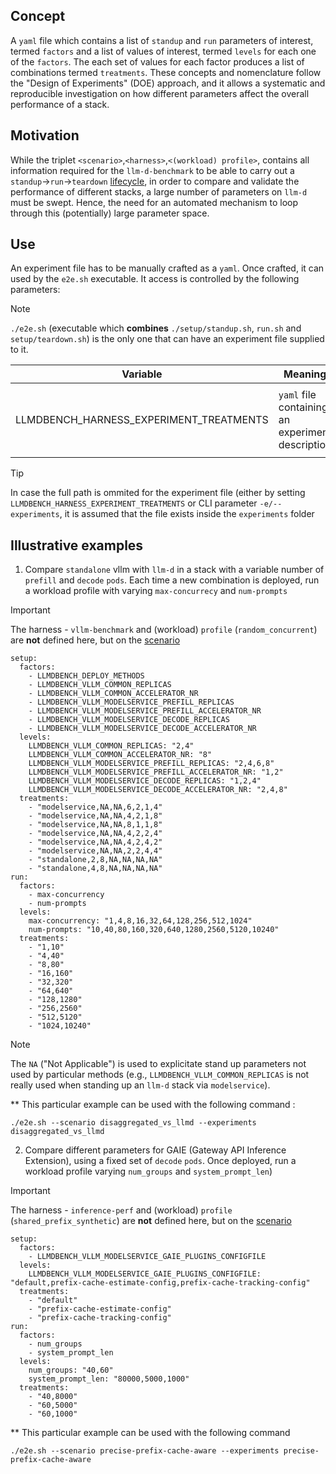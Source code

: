 ## Concept
A `yaml` file which contains a list of `standup` and `run` parameters of interest, termed `factors` and a list of values of interest, termed `levels` for each one of the `factors`. The each set of values for each factor produces a list of combinations termed `treatments`. These concepts and nomenclature follow the "Design of Experiments" (DOE) approach, and it allows a systematic and reproducible investigation on how different parameters affect the overall performance of a stack.

## Motivation
While the triplet `<scenario>`,`<harness>`,`<(workload) profile>`, contains all information required for the `llm-d-benchmark` to be able to carry out a `standup`->`run`->`teardown` [lifecycle](lifecycle.md), in order to compare and validate the performance of different stacks, a large number of parameters on `llm-d` must be swept. Hence, the need for an automated mechanism to loop through this (potentially) large parameter space.

## Use
An experiment file has to be manually crafted as a `yaml`. Once crafted, it can used by the `e2e.sh` executable. It access is controlled by the following parameters:

> [!NOTE]
> `./e2e.sh` (executable which **combines** `./setup/standup.sh`, `run.sh` and `setup/teardown.sh`) is the only one that can have an experiment file supplied to it.


| Variable                                     | Meaning                                        | Note                                                  |
| -------------------------------------------- | ---------------------------------------------- | ----------------------------------------------------- |
| LLMDBENCH_HARNESS_EXPERIMENT_TREATMENTS      | `yaml` file containing an experiment description | Can be overriden with CLI parameter `-e/--experiments` |

> [!TIP]
> In case the full path is ommited for the experiment file (either by setting `LLMDBENCH_HARNESS_EXPERIMENT_TREATMENTS` or CLI parameter `-e/--experiments`, it is assumed that the file exists inside the `experiments` folder

## Illustrative examples

1) Compare `standalone` vllm with `llm-d` in a stack with a variable number of `prefill` and `decode` `pods`. Each time a new combination is deployed, run a workload profile with varying `max-concurrecy` and `num-prompts`

> [!IMPORTANT]
> The harness - `vllm-benchmark` and (workload) `profile` (`random_concurrent`) are **not** defined here, but on the [scenario](standup.md#scenarios)

```
setup:
  factors:
    - LLMDBENCH_DEPLOY_METHODS
    - LLMDBENCH_VLLM_COMMON_REPLICAS
    - LLMDBENCH_VLLM_COMMON_ACCELERATOR_NR
    - LLMDBENCH_VLLM_MODELSERVICE_PREFILL_REPLICAS
    - LLMDBENCH_VLLM_MODELSERVICE_PREFILL_ACCELERATOR_NR
    - LLMDBENCH_VLLM_MODELSERVICE_DECODE_REPLICAS
    - LLMDBENCH_VLLM_MODELSERVICE_DECODE_ACCELERATOR_NR
  levels:
    LLMDBENCH_VLLM_COMMON_REPLICAS: "2,4"
    LLMDBENCH_VLLM_COMMON_ACCELERATOR_NR: "8"
    LLMDBENCH_VLLM_MODELSERVICE_PREFILL_REPLICAS: "2,4,6,8"
    LLMDBENCH_VLLM_MODELSERVICE_PREFILL_ACCELERATOR_NR: "1,2"
    LLMDBENCH_VLLM_MODELSERVICE_DECODE_REPLICAS: "1,2,4"
    LLMDBENCH_VLLM_MODELSERVICE_DECODE_ACCELERATOR_NR: "2,4,8"
  treatments:
    - "modelservice,NA,NA,6,2,1,4"
    - "modelservice,NA,NA,4,2,1,8"
    - "modelservice,NA,NA,8,1,1,8"
    - "modelservice,NA,NA,4,2,2,4"
    - "modelservice,NA,NA,4,2,4,2"
    - "modelservice,NA,NA,2,2,4,4"
    - "standalone,2,8,NA,NA,NA,NA"
    - "standalone,4,8,NA,NA,NA,NA"
run:
  factors:
    - max-concurrency
    - num-prompts
  levels:
    max-concurrency: "1,4,8,16,32,64,128,256,512,1024"
    num-prompts: "10,40,80,160,320,640,1280,2560,5120,10240"
  treatments:
    - "1,10"
    - "4,40"
    - "8,80"
    - "16,160"
    - "32,320"
    - "64,640"
    - "128,1280"
    - "256,2560"
    - "512,5120"
    - "1024,10240"
```

> [!NOTE]
> The `NA` ("Not Applicable") is used to explicitate stand up parameters not used by particular methods (e.g., `LLMDBENCH_VLLM_COMMON_REPLICAS` is not really used when standing up an `llm-d` stack via `modelservice`).

** This particular example can be used with the following command :

```
./e2e.sh --scenario disaggregated_vs_llmd --experiments disaggregated_vs_llmd
```

2) Compare different parameters for GAIE (Gateway API Inference Extension), using a fixed set of `decode` `pods`. Once deployed, run a workload profile varying `num_groups` and `system_prompt_len`)

> [!IMPORTANT]
> The harness - `inference-perf` and (workload) `profile` (`shared_prefix_synthetic`) are **not** defined here, but on the [scenario](standup.md)

```
setup:
  factors:
    - LLMDBENCH_VLLM_MODELSERVICE_GAIE_PLUGINS_CONFIGFILE
  levels:
    LLMDBENCH_VLLM_MODELSERVICE_GAIE_PLUGINS_CONFIGFILE: "default,prefix-cache-estimate-config,prefix-cache-tracking-config"
  treatments:
    - "default"
    - "prefix-cache-estimate-config"
    - "prefix-cache-tracking-config"
run:
  factors:
    - num_groups
    - system_prompt_len
  levels:
    num_groups: "40,60"
    system_prompt_len: "80000,5000,1000"
  treatments:
    - "40,8000"
    - "60,5000"
    - "60,1000"
```

** This particular example can be used with the following command

```
./e2e.sh --scenario precise-prefix-cache-aware --experiments precise-prefix-cache-aware
```
